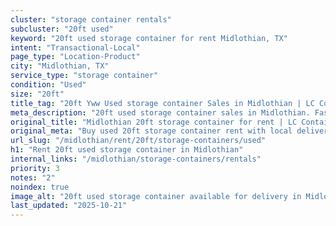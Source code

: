 ```yaml
---
cluster: "storage container rentals"
subcluster: "20ft used"
keyword: "20ft used storage container for rent Midlothian, TX"
intent: "Transactional-Local"
page_type: "Location-Product"
city: "Midlothian, TX"
service_type: "storage container"
condition: "Used"
size: "20ft"
title_tag: "20ft Yww Used storage container Sales in Midlothian | LC Container"
meta_description: "20ft used storage container sales in Midlothian. Fast delivery, competitive pricing. Serving storage containers area. Quote ID: O6D. Call (214) 524-4168 for your free quote today."
original_title: "Midlothian 20ft storage container for rent | LC Container"
original_meta: "Buy used 20ft storage container rent with local delivery in Midlothian, TX. LC Container — local Since 2003. Request a fast quote today."
url_slug: "/midlothian/rent/20ft/storage-containers/used"
h1: "Rent 20ft used storage container in Midlothian"
internal_links: "/midlothian/storage-containers/rentals"
priority: 3
notes: "2"
noindex: true
image_alt: "20ft used storage container available for delivery in Midlothian"
last_updated: "2025-10-21"
---
```


<!-- TODO: Add unique city/inventory copy, images, and internal links here. -->

